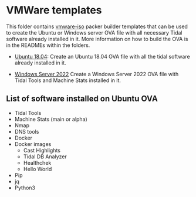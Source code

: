 # VMWare templates

This folder contains [vmware-iso](https://www.packer.io/plugins/builders/vmware/iso) packer builder templates that can be used to create the Ubuntu or Windows server OVA file with all necessary Tidal software already installed in it. More information on how to build the OVA is in the READMEs within the folders.

- [Ubuntu 18.04](/ubuntu-18-04/):
  Create an Ubuntu 18.04 OVA file with all the tidal software already installed in it.

- [Windows Server 2022](/windows-server-2022/)
  Create a Windows Server 2022 OVA file with Tidal Tools and Machine Stats installed in it.

## List of software installed on Ubuntu OVA

- Tidal Tools
- Machine Stats (main or alpha)
- Nmap
- DNS tools
- Docker
- Docker images
  - Cast Highlights
  - Tidal DB Analyzer
  - Healthchek
  - Hello World
- Pip
- jq
- Python3
